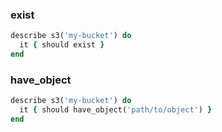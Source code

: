 ### exist

```ruby
describe s3('my-bucket') do
  it { should exist }
end
```

### have_object

```ruby
describe s3('my-bucket') do
  it { should have_object('path/to/object') }
end
```
